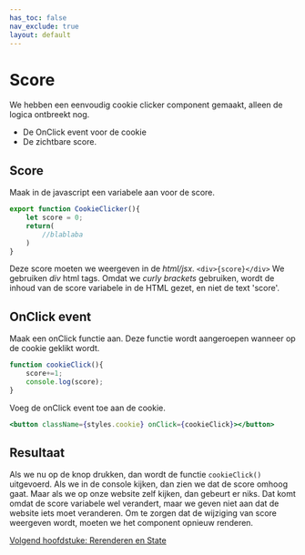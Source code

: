 ```yaml
---
has_toc: false
nav_exclude: true
layout: default
---
```

# Score
We hebben een eenvoudig cookie clicker component gemaakt, alleen de logica ontbreekt nog.
* De OnClick event voor de cookie
* De zichtbare score.

## Score
Maak in de javascript een variabele aan voor de score.
```jsx
export function CookieClicker(){
    let score = 0;
    return(
        //blablaba
    )
}
```
Deze score moeten we weergeven in de *html/jsx*.
`<div>{score}</div>`
We gebruiken *div* html tags. Omdat we *curly brackets* gebruiken, wordt de inhoud van de score variabele in de HTML gezet, en niet de text 'score'.

## OnClick event
Maak een onClick functie aan. Deze functie wordt aangeroepen wanneer op de cookie geklikt wordt. 
```jsx
function cookieClick(){
    score+=1;
    console.log(score);
}
```
Voeg de onClick event toe aan de cookie.
```jsx
<button className={styles.cookie} onClick={cookieClick}></button>
```

## Resultaat
Als we nu op de knop drukken, dan wordt de functie `cookieClick()` uitgevoerd. Als we in de console kijken, dan zien we dat de score omhoog gaat. Maar als we op onze website zelf kijken, dan gebeurt er niks. Dat komt omdat de score variabele wel verandert, maar we geven niet aan dat de website iets moet veranderen. Om te zorgen dat de wijziging van score weergeven wordt, moeten we het component opnieuw renderen. 

[Volgend hoofdstuke: Rerenderen en State](4State)